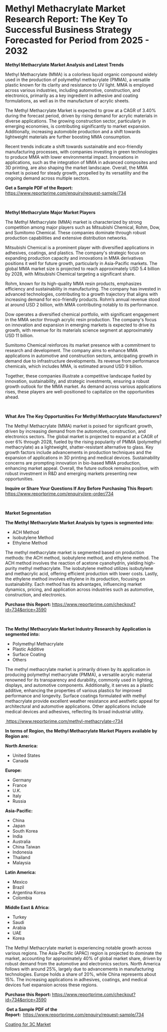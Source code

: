 <p><h1>Methyl Methacrylate Market Research Report: The Key To Successful Business Strategy Forecasted for Period from 2025 - 2032</h1></p><p><strong>Methyl Methacrylate Market Analysis and Latest Trends</strong></p>
<p><p>Methyl Methacrylate (MMA) is a colorless liquid organic compound widely used in the production of polymethyl methacrylate (PMMA), a versatile plastic known for its clarity and resistance to UV light. MMA is employed across various industries, including automotive, construction, and electronics, primarily as a key ingredient in adhesive and coating formulations, as well as in the manufacture of acrylic sheets.</p><p>The Methyl Methacrylate Market is expected to grow at a CAGR of 3.40% during the forecast period, driven by rising demand for acrylic materials in diverse applications. The growing construction sector, particularly in emerging economies, is contributing significantly to market expansion. Additionally, increasing automobile production and a shift towards lightweight materials are further boosting MMA consumption.</p><p>Recent trends indicate a shift towards sustainable and eco-friendly manufacturing processes, with companies investing in green technologies to produce MMA with lower environmental impact. Innovations in applications, such as the integration of MMA in advanced composites and 3D printing, are also shaping the market landscape. Overall, the MMA market is poised for steady growth, propelled by its versatility and the ongoing demand across multiple sectors.</p></p>
<p><strong>Get a Sample PDF of the Report:&nbsp;</strong> <a href="https://www.reportprime.com/enquiry/request-sample/734?utm_campaign=3564&utm_medium=2&utm_source=Github&utm_content=ia&utm_term=18032025&utm_id=methyl-methacrylate">https://www.reportprime.com/enquiry/request-sample/734</a></p>
<p>&nbsp;</p>
<p><strong>Methyl Methacrylate Major Market Players</strong></p>
<p><p>The Methyl Methacrylate (MMA) market is characterized by strong competition among major players such as Mitsubishi Chemical, Rohm, Dow, and Sumitomo Chemical. These companies dominate through robust production capabilities and extensive distribution networks.</p><p>Mitsubishi Chemical is a prominent player with diversified applications in adhesives, coatings, and plastics. The company's strategic focus on expanding production capacity and innovations in MMA derivatives positions it well for future growth, particularly in Asia-Pacific markets. The global MMA market size is projected to reach approximately USD 5.4 billion by 2028, with Mitsubishi Chemical targeting a significant share.</p><p>Rohm, known for its high-quality MMA resin products, emphasizes efficiency and sustainability in manufacturing. The company has invested in advanced technologies, contributing to a growth trajectory that aligns with increasing demand for eco-friendly products. Rohm’s annual revenue stood at around USD 2 billion, with MMA contributing notably to its performance.</p><p>Dow operates a diversified chemical portfolio, with significant engagement in the MMA sector through acrylic resin production. The company's focus on innovation and expansion in emerging markets is expected to drive its growth, with revenue for its materials science segment at approximately USD 11 billion.</p><p>Sumitomo Chemical reinforces its market presence with a commitment to research and development. The company aims to enhance MMA applications in automotive and construction sectors, anticipating growth in demand due to infrastructure developments. Its revenue from performance chemicals, which includes MMA, is estimated around USD 9 billion.</p><p>Together, these companies illustrate a competitive landscape fueled by innovation, sustainability, and strategic investments, ensuring a robust growth outlook for the MMA market. As demand across various applications rises, these players are well-positioned to capitalize on the opportunities ahead.</p></p>
<p>&nbsp;</p>
<p><strong>What Are The Key Opportunities For Methyl Methacrylate Manufacturers?</strong></p>
<p><p>The Methyl Methacrylate (MMA) market is poised for significant growth, driven by increasing demand from the automotive, construction, and electronics sectors. The global market is projected to expand at a CAGR of over 6% through 2028, fueled by the rising popularity of PMMA (polymethyl methacrylate) as a lightweight, shatter-resistant alternative to glass. Key growth factors include advancements in production techniques and the expansion of applications in 3D printing and medical devices. Sustainability concerns are prompting innovation in bio-based MMA production, enhancing market appeal. Overall, the future outlook remains positive, with robust investment in R&D and emerging markets presenting new opportunities.</p></p>
<p><strong>Inquire or Share Your Questions If Any Before Purchasing This Report:</strong> <a href="https://www.reportprime.com/enquiry/pre-order/734?utm_campaign=3564&utm_medium=2&utm_source=Github&utm_content=ia&utm_term=18032025&utm_id=methyl-methacrylate">https://www.reportprime.com/enquiry/pre-order/734</a></p>
<p>&nbsp;</p>
<p><strong>Market Segmentation</strong></p>
<p><strong>The Methyl Methacrylate Market Analysis by types is segmented into:</strong></p>
<p><ul><li>ACH Method</li><li>Isobutylene Method</li><li>Ethylene Method</li></ul></p>
<p><p>The methyl methacrylate market is segmented based on production methods: the ACH method, isobutylene method, and ethylene method. The ACH method involves the reaction of acetone cyanohydrin, yielding high-purity methyl methacrylate. The isobutylene method utilizes isobutylene and methacrylic acid, offering efficient production with lower costs. Lastly, the ethylene method involves ethylene in its production, focusing on sustainability. Each method has its advantages, influencing market dynamics, pricing, and application across industries such as automotive, construction, and electronics.</p></p>
<p><strong>Purchase this Report:&nbsp;</strong><a href="https://www.reportprime.com/checkout?id=734&price=3590&utm_campaign=3564&utm_medium=2&utm_source=Github&utm_content=ia&utm_term=18032025&utm_id=methyl-methacrylate">https://www.reportprime.com/checkout?id=734&price=3590</a></p>
<p>&nbsp;</p>
<p><strong>The Methyl Methacrylate Market Industry Research by Application is segmented into:</strong></p>
<p><ul><li>Polymethyl Methacrylate</li><li>Plastic Additive</li><li>Surface Coating</li><li>Others</li></ul></p>
<p><p>The methyl methacrylate market is primarily driven by its application in producing polymethyl methacrylate (PMMA), a versatile acrylic material renowned for its transparency and durability, commonly used in lighting, displays, and automotive components. Additionally, it serves as a plastic additive, enhancing the properties of various plastics for improved performance and longevity. Surface coatings formulated with methyl methacrylate provide excellent weather resistance and aesthetic appeal for architectural and automotive applications. Other applications include medical devices and adhesives, reflecting its broad industrial utility.</p></p>
<p><a href="https://www.reportprime.com/methyl-methacrylate-r734?utm_campaign=3564&utm_medium=2&utm_source=Github&utm_content=ia&utm_term=18032025&utm_id=methyl-methacrylate">&nbsp;https://www.reportprime.com/methyl-methacrylate-r734</a></p>
<p><strong>In terms of Region, the Methyl Methacrylate Market Players available by Region are:</strong></p>
<p>
    <p> <strong> North America: </strong>
        <ul>
            <li>United States</li>
            <li>Canada</li>
        </ul>
        </p> 
    <p> <strong> Europe: </strong>
        <ul>
            <li>Germany</li>
            <li>France</li>
            <li>U.K.</li>
            <li>Italy</li>
            <li>Russia</li>
        </ul>
        </p> 
    <p> <strong> Asia-Pacific: </strong>
        <ul>
            <li>China</li>
            <li>Japan</li>
            <li>South Korea</li>
            <li>India</li>
            <li>Australia</li>
            <li>China Taiwan</li>
            <li>Indonesia</li>
            <li>Thailand</li>
            <li>Malaysia</li>
        </ul>
        </p> 
    <p> <strong> Latin America: </strong>
        <ul>
            <li>Mexico</li>
            <li>Brazil</li>
            <li>Argentina Korea</li>
            <li>Colombia</li>
        </ul>
        </p> 
    <p> <strong> Middle East & Africa: </strong>
        <ul>
            <li>Turkey</li>
            <li>Saudi</li>
            <li>Arabia</li>
            <li>UAE</li>
            <li>Korea</li>
        </ul>
    </p>
    </p>
<p><p>The Methyl Methacrylate market is experiencing notable growth across various regions. The Asia-Pacific (APAC) region is projected to dominate the market, accounting for approximately 40% of global market share, driven by robust demand from the automotive and electronics sectors. North America follows with around 25%, largely due to advancements in manufacturing technologies. Europe holds a share of 20%, while China represents about 15%. The increasing applications in adhesives, coatings, and medical devices fuel expansion across these regions.</p></p>
<p><strong>Purchase this Report: </strong><a href="https://www.reportprime.com/checkout?id=734&price=3590&utm_campaign=3564&utm_medium=2&utm_source=Github&utm_content=ia&utm_term=18032025&utm_id=methyl-methacrylate">https://www.reportprime.com/checkout?id=734&price=3590</a></p>
<p>&nbsp;<strong>Get a Sample PDF of the Report:&nbsp;&nbsp;</strong><a href="https://www.reportprime.com/enquiry/request-sample/734?utm_campaign=3564&utm_medium=2&utm_source=Github&utm_content=ia&utm_term=18032025&utm_id=methyl-methacrylate">https://www.reportprime.com/enquiry/request-sample/734</a></p>
<p><strong></strong></p>
<p><p><a href="https://github.com/cachuhashieb/Market-Research-Report-List-1/blob/main/coating-for-3c-market.md?utm_campaign=3564&utm_medium=2&utm_source=Github&utm_content=ia&utm_term=18032025&utm_id=methyl-methacrylate">Coating for 3C Market</a></p></p>